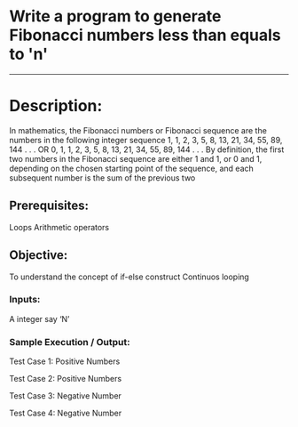 # Write a program to generate Fibonacci numbers less than equals to 'n'
---
# Description:

In mathematics, the Fibonacci numbers or Fibonacci sequence are the numbers in the following integer sequence 1, 1, 2, 3, 5, 8, 13, 21, 34, 55, 89, 144 . . . OR 0, 1, 1, 2, 3, 5, 8, 13, 21, 34, 55, 89, 144 . . .
By definition, the first two numbers in the Fibonacci sequence are either 1 and 1, or 0 and 1, depending on the chosen starting point of the sequence, and each subsequent number is the sum of the previous two

## Prerequisites:

Loops
Arithmetic operators

## Objective:

To understand the concept of
if-else construct
Continuos looping

### Inputs:

A integer say ‘N’

### Sample Execution / Output:

Test Case 1: Positive Numbers


Test Case 2: Positive Numbers


Test Case 3: Negative Number


Test Case 4: Negative Number


